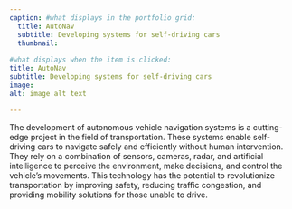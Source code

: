 ```yaml
---
caption: #what displays in the portfolio grid:
  title: AutoNav
  subtitle: Developing systems for self-driving cars
  thumbnail: 
  
#what displays when the item is clicked:
title: AutoNav
subtitle: Developing systems for self-driving cars
image: 
alt: image alt text

---
```


The development of autonomous vehicle navigation systems is a cutting-edge project in the field of transportation. These systems enable self-driving cars to navigate safely and efficiently without human intervention. They rely on a combination of sensors, cameras, radar, and artificial intelligence to perceive the environment, make decisions, and control the vehicle’s movements. This technology has the potential to revolutionize transportation by improving safety, reducing traffic congestion, and providing mobility solutions for those unable to drive.
